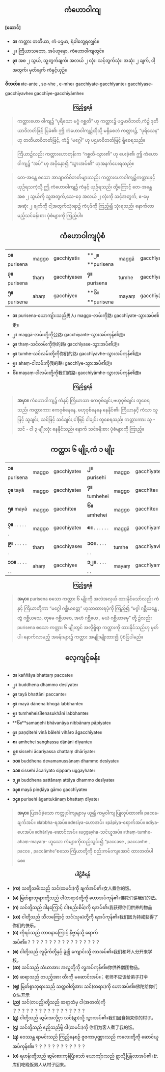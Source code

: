 ## <center>ကံဟောဝါကျ</center>
**[ဆောင်]**<br>
- **၁။** ကတ္တား တတိယာ, ကံ ပဌမာ, ရံခါတွေ့ရလျှင်။
- **၂။** ကြိယာသဘော, အပ်ဟုနှော, ကံဟောဝါကျတွင်။
- **၃။** အစ ၂ သွယ်, သူ့တွက်ချက်၊ အလယ် ၂ လုံး၊ သင့်တွက်သုံး၊ အဆုံး ၂ ချက်, ငါ့အတွက်၊ မှတ်ချက် ကံနှင့်ယှဉ်။

**ဝိဘတ်။** ။te-ante , se-vhe , e-mhe။ gacchīyate-gacchīyante။ gacchīyase-gacchīyavhe။ gacchīye-gacchīyāmhe။

**<center>ကြည့်ရှုရန်</center>**
>ကတ္တားဟော ဝါကျ၌ “ပုရိသော မဂ္ဂံ ဂစ္ဆတိ” ဟု ကတ္တား၌ ပဌမာဝိဘတ်,ကံ၌ ဒုတိယာဝိဘတ်ဖြင့် ပြခဲ၏၊ ဤ ကံဟောဝါကျ၌ထိုသို့ မရှိစေဘဲ ကတ္တား၌, “ပုရိသေန” ဟု တတိယာဝိဘတ်ဖြင့်, ကံ၌ “မဂ္ဂေါ” ဟု ပဌမာဝိဘတ်ဖြင့် ရှိစေရသည်။

>ကြိယာ၌လည်း ကတ္တားဟောတုန်းက “ဂစ္ဆတိ-သွား၏” ဟု ပေးခဲ့၏၊ ဤ ကံဟော ဝါကျ၌ “အပ်” ဟု အပိုနှော၍ “သွားအပ်၏” ဟုအနက်ပေးရသည်။

>တေ-အန္တေ စသော အာချာတ်ဝိဘတ်များလည်း ကတ္တားဟောဝါကျ၌ကတ္တားနှင့် ယှဉ်ရသကဲ့သို့ ဤ ကံဟောဝါကျ၌ ကံနှင့် ယှဉ်ရသည်၊ ထို့ကြောင့် တေ-အန္တေ အစ ၂ သွယ်ကို သူ့အတွက်,သေ-ဝှေ အလယ် ၂ လုံးကို သင့်အတွက်, ဧ-မှေ အဆုံး ၂ ချက်ကို ငါ့အတွက်သုံးရာ၌ ကံပုဒ်ကို ကြည့်၍ သုံးရသည်၊ နောက်လာမည့်သင်ခန်းစား ပုံစံများကို ကြည့်ပါ။

## <center>ကံဟောဝါကျပုံစံ</center>
|  |  |  |  |  |  |
| - | - | - | - | - | - |
|**၁။** purisena| maggo| gacchīyati။|**၂။**purisena| maggā|gacchīyante။|
|**၃။** purisena| thaṃ| gacchīyase။|**၄။** purisena| tumhe|gacchīyavhe။|
|**၅။** purisena| ahaṃ| gacchīye။ |**၆။**purisena| mayaṃ |gacchīyāmhe။|

- **၁။** purisena-ယောကျ်ားသည်男人၊ maggo-လမ်းကို路၊ gacchīyate-သွားအပ်၏走။
- **၂။** maggā-လမ်းတို့ကို公路၊ gacchīya‌nte-သွားအပ်ကုန်၏走။
- **၃။** thaṃ-သင်လမ်းကို你的路၊ gacchīyase-သွားအပ်၏走။
- **၄။** tumhe-သင်လမ်းတို့ကို你们的路၊ gacchīyavhe-သွားအပ်ကုန်၏走။
- **၅။** ahaṃ-ငါလမ်းကို我的路၊ gacchīye-သွားအပ်၏走။
- **၆။** mayaṃ-ငါလမ်းတို့ကို我们的路၊ gacchīyāmhe-သွားအပ်ကုန်၏走။

**<center>ကြည့်ရှုရန်</center>**
>**အမှာ။** ကံဟောဝါကျ၌ ကံနှင့် ကြိယာသာ ဧကဝုစ်ချင်း,ဗဟုဝုစ်ချင်း တူစေရသည်၊ ကတ္တားကား ဧကဝုစ်နေနေ, ဗဟုဝုစ်နေနေ နေနိုင်၏၊ ကြိယာနှငိ့ ကံသာ သူဖြင့် သူချင်း, သင်ဖြင့် သင်ချင်း,ငါဖြင့် ငါချင်း တူစေရသည်၊ ကတ္တားကား သူ - သင် - ငါ ၃ မျိုးလုံး နေနိုင်သည်၊ နောက် သင်ခနိးစား ပုံစံများကို ကြာည့်။

## <center>ကတ္တား ၆ မျိုး,ကံ ၁ မျိုး</center>
|  |  |  |  |  |  |
| - | - | - | - | - | - |
|**၁။** purisena|maggo |gacchīyate။|**၂။** purisehi  |maggo| gacchīyate။|
|**၃။** tayā| maggo| gacchīyate။| **၄။** tumhehei |maggo| gacchīte။|
|**၅။** mayā| maggo |gacchīte။| **၆။** amhehei |maggo |gacchīte။|
|**၇။** . . .  . . . | maggo | gacchīyate။| **၈။** . . .  . . . |maggā| gacchīyante။|
|**၉။** . . .  . . .| thaṃ |gacchīyase။| **၁၀။** . . .  . . .| tumhe| gacchīyavhe။|
|**၁၁။** . . .  . . .| ahaṃ |gacchīye။| **၁၂။** . . .  . . . |mayaṃ |gacchīyamhe။|

**<center>ကြည့်ရှုရန်</center>**
>**အမှာ။** purisena စသော ကတ္တား ၆ မျိုးကို အလဲအလှယ် ထားနိုင်သော်လည်း ကံနှင့် ကြိယာတို့ကာ “မဂ္ဂေါ ဂစ္ဆီယတ္တေ” ဟုသာထားရပုံကို ကြည့်၍ “မဂ္ဂါ ဂစ္ဆီယန္တေ , တွံ ဂစ္ဆီယသေ, တုမေ ဂစ္ဆီယဝေ, အဟံ ဂစ္ဆီယေ , မယံ ဂစ္ဆီယာမှေ” တို့ ၌လည်း purisena စသော ကတ္တား ၆ မျိုးတွင် အလိုရှိရာ ကတ္တားကို ထားနိုင်သည်ဟု မှတ်ပါ၊ နောက်လာမည့် အခန်းများ၌ ကတ္တား အမျိုးမျိုးထား၍ ပုံစံပြပါမည်။

## <center>လေ့ကျင့်ခန်း</center>
- **၁။** kaññāya bhattaṃ paccate။ 
- **၂။** buddhena dhammo desīyate။
- **၃။** tayā bhattāni paccante။
- **၄။** mayā dānena bhogā labbhante။ 
- **၅။** tumheheisīlenasukhāni labbhante။ 
- **၆။**samaṇehi bhāvanāya nibbānaṃ pāpīyate။ 
- **၇။** paṇḍitehi vinā bālehi vihāro āgacchīyate။
- **၈။** amhehei saṅghassa dānāni dīyante။ 
- **၉။** sissehi ācariyassa chattaṃ dhārīyate။
- **၁၀။** buddhena ‌devamanussānaṃ dhammo desīyate။ 
- **၁၁။** sissehi ācariyato sippaṃ uggayhate။
- **၁၂။** buddhena sattānaṃ attāya dhammo desīyate။
- **၁၃။** mayā piṇḍāya gāmo gacchīyate။
- **၁၄။** purisehi  āgantukānaṃ bhattaṃ dīyate။

>**အမှာ။** ပြအပ်ခဲ့သော ကတ္တုဝါကျများမှ ယူ၍ ကမ္မဝါကျ ပြုလုပ်ထား၏၊ pacca-ချက်အပ်။ ။labbha-ရအပ်။ ။desīya-ဟောအပ်။ ။pāpīya-ရောက်အပ်။ ။dīya-ပေးအပ်။ ။dhārīya-ဆောင်းအပ်။ ။uggayha-သင်ယူအပ်။ ။thaṃ-tumhe-ahaṃ-mayaṃ- ဟူသော ကံများကိုထည့်သွင်း၍ “paccase , paccavhe , pacce , paccāmhe”စသော ကြိယာတို့ကို စည်းကမ်းကျအောင် ထားတတ်ပါစေ။

**<center>ပါဠိစီရန်</center>**
- **(က)** သတို့သမီးသည် သင်(ထမင်း)ကို ချက်အပ်၏။女人煮你的饭。
- **(ခ)** မြတ်စွာဘုရားတို့သည် ငါ(တရား)တို့ကို ဟောအပ်ကုန်၏။佛陀们讲我们的法。
- **(ဂ)** သင်တို့သည် ဒါနကြောင့် ငါ(စည်းစိမ်)ကို ရအပ်၏။我获得你们供养的物品
- **(ဃ)** ငါတို့သည် သီလကြောင့် သင်(သုခ)တို့ကို ရအပ်ကုန်၏။我们因为持戒获得了你们的快乐。
- **(င)** ကိုရင်သည် ဘာဝနာကြောင့် နိဗ္ဗာန်သို့ ရောက်အပ်၏။？？？？？？？？？？？？？？？？？
- **(စ)** ငါတို့သည် လူမိုက်တို့နှင့် ခွဲ၍ ကျောင်းသို့ လာအပ်၏။我们和坏人分开来学校。
- **(ဆ)** သင်သည် သံဃာအား အလှူတို့ကို လှူအပ်ကုန်၏။你供养僧团物品。
- **(ဇ)** ဆရာသည် တပည့်အား ထီးကို မဆောင်းအပ်။；老师不应该给弟子打伞
- **(ဈ)** မြတ်စွာဘုရားသည် သတ္တဝါတို့အား သင်(တရား)ကို ဟောအပ်၏။佛陀给你们众生开示
- **(ည)** သင်(တပည့်)တို့သည် ဆရာ့ထံမှ ငါ(အတတ်)ကို ？？？？？？？？？？？？？？？？？
- **(ဋ)** ငါတို့သည် ဆွမ်းအလို့ငှာ သင်(ရွာ)သို့ သွားအပ်၏။我们因食物来你的村子。
- **(ဌ)** သင်တို့သည် ဧည့်သည်ဖို့ ငါ(ထမင်း)ကို 你们为客人煮了我的饭。
- **(ဍ)** ဝေဿန္တ ရာမင်းသည် ကြည့်နေစဉ် ဇူဇကာပုဏ္ဏားသည် ကလေးတို့ကို ဆောင်ယူအပ်ကုန်၏။？？？？？？？？？？？？
- **(ဎ)** ရဟန်းတို့သည် ဆွမ်းစားကုန်ပြီးသော် ယောကျ်ားသည် ရွာသို့ပြန်လာအပ်၏။比库们吃晚饭男人从村子回来。

